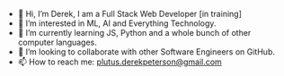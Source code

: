 - 👋 Hi, I’m Derek, I am a Full Stack Web Developer [in training]
- 👀 I’m interested in ML, AI and Everything Technology.
- 🌱 I’m currently learning JS, Python and a whole bunch of other computer languages.
- 💞️ I’m looking to collaborate with other Software Engineers on GitHub.
- 📫 How to reach me: plutus.derekpeterson@gmail.com

<!---
derekpeterson-plutus/derekpeterson-plutus is a ✨ special ✨ repository because its `README.md` (this file) appears on your GitHub profile.
You can click the Preview link to take a look at your changes.
--->
